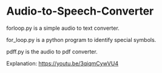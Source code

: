 # Audio-to-Speech-Converter
forloop.py is a simple audio to text converter.

for_loop.py is a python program to identify special symbols.

pdff.py is the audio to pdf converter.

Explanation:
https://youtu.be/3qiqmCywVU4 

